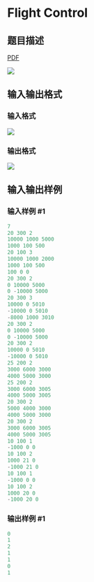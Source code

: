# Flight Control

## 题目描述

[problemUrl]: https://uva.onlinejudge.org/index.php?option=com_onlinejudge&Itemid=8&category=278&page=show_problem&problem=3742

[PDF](https://uva.onlinejudge.org/external/123/p12320.pdf)

![](https://cdn.luogu.com.cn/upload/vjudge_pic/UVA12320/8185d4ecc8625203d0eb81aec68a10ed03da2fa3.png)

## 输入输出格式

### 输入格式

![](https://cdn.luogu.com.cn/upload/vjudge_pic/UVA12320/ff5226f716a6ba9e4c14e7e8359ed0b71fa8902e.png)

### 输出格式

![](https://cdn.luogu.com.cn/upload/vjudge_pic/UVA12320/38fb5384a62d81e98bb285ecfd7276c28878d8b4.png)

## 输入输出样例

### 输入样例 #1

```cpp
7
20 300 2
10000 1000 5000
1000 100 500
20 100 3
10000 1000 2000
1000 100 500
100 0 0
20 300 2
0 10000 5000
0 -10000 5000
20 300 3
10000 0 5010
-10000 0 5010
-8000 1000 3010
20 300 2
0 10000 5000
0 -10000 5000
20 300 2
10000 0 5010
-10000 0 5010
25 200 2
3000 6000 3000
4000 5000 3000
25 200 2
3000 6000 3005
4000 5000 3005
20 300 2
5000 4000 3000
4000 5000 3000
20 300 2
3000 6000 3005
4000 5000 3005
10 100 1
-1000 0 0
10 100 2
1000 21 0
-1000 21 0
10 100 1
-1000 0 0
10 100 2
1000 20 0
-1000 20 0
```


### 输出样例 #1

```cpp
0
1
2
1
1
0
1
```


